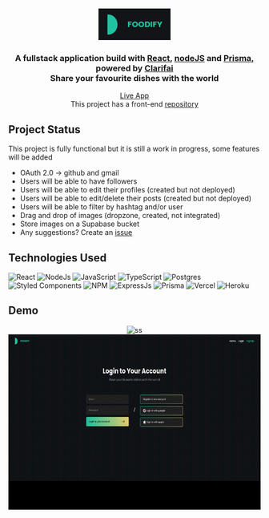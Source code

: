 <br />
<p align="center">
  <a href="https://github.com/pedrohperoni/foodify">
    <img src="https://raw.githubusercontent.com/pedrohperoni/foodify/main/github/logo.png" alt="Logo">
  </a>
   <h3 align="center">A fullstack application build with <a href="https://reactjs.org/">React</a>, <a href="https://nodejs.org/en/">nodeJS</a> and <a href="https://www.prisma.io/ ">Prisma, </a>powered by <a href="https://www.clarifai.com/">Clarifai</a></br> Share your favourite dishes with the world</h3>
  
  <p align="center"><a href="https://yfidoof.vercel.app/">Live App </a>
</br>This project has a front-end <a href="https://github.com/pedrohperoni/foodify">repository</a></p>
  

## Project Status
This project is fully functional but it is still a work in progress, some features will be added

* OAuth 2.0 -> github and gmail
* Users will be able to have followers
* Users will be able to edit their profiles (created but not deployed)
* Users will be able to edit/delete their posts (created but not deployed)
* Users will be able to filter by hashtag and/or user
* Drag and drop of images (dropzone, created, not integrated)
* Store images on a Supabase bucket
* Any suggestions? Create an [issue](https://github.com/pedrohperoni/foodify/issues)

## Technologies Used

![React](https://img.shields.io/badge/react-%2320232a.svg?style=for-the-badge&logo=react&logoColor=%2361DAFB)
![NodeJs](https://img.shields.io/badge/node.js-6DA55F?style=for-the-badge&logo=node.js&logoColor=white)
![JavaScript](https://img.shields.io/badge/javascript-%23323330.svg?style=for-the-badge&logo=javascript&logoColor=%23F7DF1E)
![TypeScript](https://img.shields.io/badge/typescript-%23007ACC.svg?style=for-the-badge&logo=typescript&logoColor=white)
![Postgres](https://img.shields.io/badge/postgres-%23316192.svg?style=for-the-badge&logo=postgresql&logoColor=white)
![Styled Components](https://img.shields.io/badge/styled--components-DB7093?style=for-the-badge&logo=styled-components&logoColor=white)
![NPM](https://img.shields.io/badge/npm-CB3837?style=for-the-badge&logo=npm&logoColor=white)
![ExpressJs](https://img.shields.io/badge/Express.js-000000?style=for-the-badge&logo=express&logoColor=white)
![Prisma](https://img.shields.io/badge/Prisma-3982CE?style=for-the-badge&logo=Prisma&logoColor=white)
![Vercel](https://img.shields.io/badge/Vercel-000000?style=for-the-badge&logo=vercel&logoColor=white)
![Heroku](https://img.shields.io/badge/Heroku-430098?style=for-the-badge&logo=heroku&logoColor=white)


## Demo
<p float="left" align="center">
<img src="https://github.com/pedrohperoni/foodify/blob/main/github/foodifyposts.gif" alt="ss" height="350">
  
  <img src="https://raw.githubusercontent.com/pedrohperoni/foodify/main/github/foodifylogin.gif" alt="ss" height="350">
</p>
